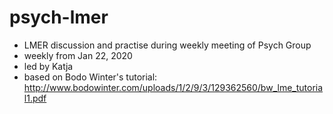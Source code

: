 # psych-lmer
* LMER discussion and practise during weekly meeting of Psych Group
* weekly from Jan 22, 2020
* led by Katja
* based on Bodo Winter's tutorial:
http://www.bodowinter.com/uploads/1/2/9/3/129362560/bw_lme_tutorial1.pdf
